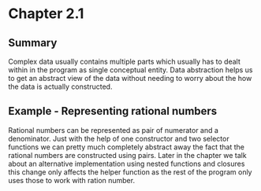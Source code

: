 # Chapter 2.1

## Summary
Complex data usually contains multiple parts which usually has to dealt within in the program as single conceptual entity. Data abstraction helps us to get an abstract view of the data without needing to worry about the how the data is actually constructed.

## Example - Representing rational numbers

Rational numbers can be represented as pair of numerator and a denominator. Just with the help of one constructor and two selector functions we can pretty much completely abstract away the fact that the rational numbers are constructed using pairs. Later in the chapter we talk about an alternative implementation using nested functions and closures this change only affects the helper function as the rest of the program only uses those to work with ration number. 